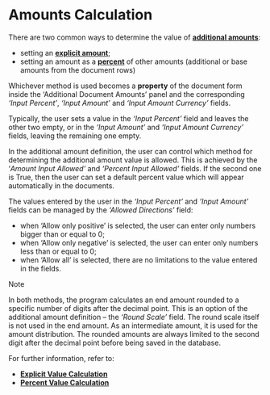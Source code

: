 # Amounts Calculation

There are two common ways to determine the value of **[additional amounts](https://github.com/ErpNetDocs/tech/blob/master/advanced/documents/additional-amounts/index.md)**:

- setting an **[explicit amount](https://github.com/ErpNetDocs/tech/blob/master/advanced/documents/additional-amounts/amounts-calculation/explict-calculation.md)**;
- setting an amount as a **[percent](https://github.com/ErpNetDocs/tech/blob/master/advanced/documents/additional-amounts/amounts-calculation/percent-calculation.md)** of other amounts (additional or base amounts from the document rows)

Whichever method is used becomes a **property** of the document form inside the ‘Additional Document Amounts’ panel and the corresponding _‘Input Percent’_, _‘Input Amount’_ and _‘Input Amount Currency’_ fields. 

Typically, the user sets a value in the _‘Input Percent’_ field and leaves the other two empty, or in the _‘Input Amount’_ and _‘Input Amount Currency’_ fields, leaving the remaining one empty.

In the additional amount definition, the user can control which method for determining the additional amount value is allowed. This is achieved by the ‘_Amount Input Allowed’_ and _‘Percent Input Allowed’_ fields. If the second one is True, then the user can set a default percent value which will appear automatically in the documents.

The values entered by the user in the _‘Input Percent’_ and _‘Input Amount’_ fields can be managed by the _‘Allowed Directions’_ field:

- when ‘Allow only positive’ is selected, the user can enter only numbers bigger than or equal to 0;
- when ‘Allow only negative’ is selected, the user can enter only numbers less than or equal to 0;
- when ‘Allow all’ is selected, there are no limitations to the value entered in the fields.

> [!NOTE]
> In both methods, the program calculates an end amount rounded to a specific number of digits after the decimal point. This is an option of the additional amount definition – the _‘Round Scale’_ field. The round scale itself is not used in the end amount. As an intermediate amount, it is used for the amount distribution. The rounded amounts are always limited to the second digit after the decimal point before being saved in the database.
 
For further information, refer to:

- **[Explicit Value Calculation](https://github.com/ErpNetDocs/tech/blob/master/advanced/documents/additional-amounts/amounts-calculation/explict-calculation.md)**
- **[Percent Value Calculation](https://github.com/ErpNetDocs/tech/blob/master/advanced/documents/additional-amounts/amounts-calculation/percent-calculation.md)**

